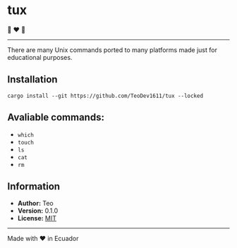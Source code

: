 # tux

:crab: :heart: :penguin:

---

There are many Unix commands ported to many platforms made just for educational
purposes.

## Installation

```
cargo install --git https://github.com/TeoDev1611/tux --locked
```

## Avaliable commands:

- `which`
- `touch`
- `ls`
- `cat`
- `rm`

## Information

- **Author:** Teo
- **Version:** 0.1.0
- **License:** [MIT](./LICENSE)

---

Made with :heart: in Ecuador
